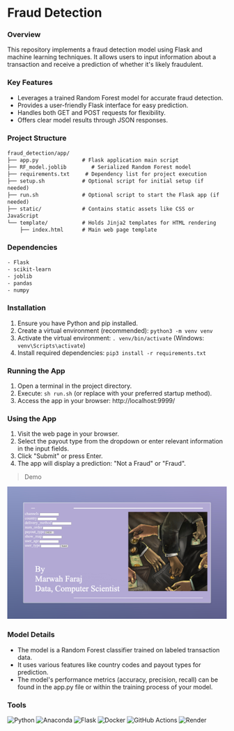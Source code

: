 # Fraud Detection

### Overview

This repository implements a fraud detection model using Flask and machine learning techniques. It allows users to input information about a transaction and receive a prediction of whether it's likely fraudulent.

### Key Features

- Leverages a trained Random Forest model for accurate fraud detection.
- Provides a user-friendly Flask interface for easy prediction.
- Handles both GET and POST requests for flexibility.
- Offers clear model results through JSON responses.

### Project Structure

```
fraud_detection/app/
├── app.py              # Flask application main script
├── RF_model.joblib        # Serialized Random Forest model
├── requirements.txt     # Dependency list for project execution
├── setup.sh            # Optional script for initial setup (if needed)
├── run.sh              # Optional script to start the Flask app (if needed)
├── static/             # Contains static assets like CSS or JavaScript
└── template/           # Holds Jinja2 templates for HTML rendering
    ├── index.html      # Main web page template
```

### Dependencies

```
- Flask
- scikit-learn
- joblib
- pandas
- numpy
```

### Installation

1. Ensure you have Python and pip installed.
2. Create a virtual environment (recommended): `python3 -m venv venv`
3. Activate the virtual environment: `. venv/bin/activate` (Windows: `venv\Scripts\activate`)
4. Install required dependencies: `pip3 install -r requirements.txt`

### Running the App

1. Open a terminal in the project directory.
2. Execute: `sh run.sh` (or replace with your preferred startup method).
3. Access the app in your browser: http://localhost:9999/

### Using the App

1. Visit the web page in your browser.
2. Select the payout type from the dropdown or enter relevant information in the input fields.
3. Click "Submit" or press Enter.
4. The app will display a prediction: "Not a Fraud" or "Fraud".

> Demo

<img src="./docs/image/Fraud_detection.jpeg" width="600" alt="architecture" >

### Model Details

- The model is a Random Forest classifier trained on labeled transaction data.
- It uses various features like country codes and payout types for prediction.
- The model's performance metrics (accuracy, precision, recall) can be found in the app.py file or within the training process of your model.

### Tools

![Python](https://img.shields.io/badge/python-3670A0?style=for-the-badge&logo=python&logoColor=ffdd54) ![Anaconda](https://img.shields.io/badge/Anaconda-%2344A833.svg?style=for-the-badge&logo=anaconda&logoColor=white) ![Flask](https://img.shields.io/badge/flask-%23000.svg?style=for-the-badge&logo=flask&logoColor=white) ![Docker](https://img.shields.io/badge/docker-%230db7ed.svg?style=for-the-badge&logo=docker&logoColor=white) ![GitHub Actions](https://img.shields.io/badge/github%20actions-%232671E5.svg?style=for-the-badge&logo=githubactions&logoColor=white) ![Render](https://img.shields.io/badge/Render-%46E3B7.svg?style=for-the-badge&logo=render&logoColor=white) 
